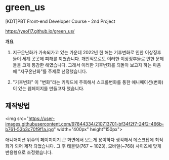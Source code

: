 # green_us

[KDT]PBT Front-end Developer Course - 2nd Project

https://yeol17.github.io/green_us/

**개요**

1. 지구온난화가 가속되가고 있는 가운데
2022년 한 해는 기후변화로 인한 이상징후들이 세계 곳곳에 피해를 끼쳤습니다.
개인적으로도 이러한 이상징후들로 인한 문제들을 크게 통감한 해였습니다.
그래서 이러한 기후변화를 되돌아 보고자 하는 마음에 "지구온난화"를 주제로 선정했습니다.

2. "기후변화" 이 "변화"라는 키워드에 주목해서 스크롤변화를 통한 애니매이션(변화)이 있는 웹페이지를 만들고자 했습니다.

## 제작방법

<img src="https://user-images.githubusercontent.com/97844334/210713701-bf34f2f7-24f2-466b-b761-53b3c70f9f1a.jpg" width="400px" height"150px"></img>

애니매이션 위주의 페이지이기 큰 화면에서 보는게 용이하다 생각해서 데스크탑에 최적화가 되어 제작 되었습니다.
그 후 태블릿(767 ~ 1023), 모바일(~768) 사이즈에 맞게 반응형으로 조정했습니다.
